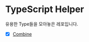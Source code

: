# TypeScript Helper
유용한 Type들을 모아놓은 레포입니다.

- [x] [Combine](https://github.com/vueveloper/ts-helper/blob/main/combine.ts)
